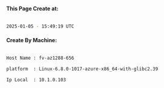 
   
#### This Page Create at:

```bash

2025-01-05 - 15:49:19 UTC

```

#### Create By Machine:

```bash

Host Name : fv-az1288-656

platform  : Linux-6.8.0-1017-azure-x86_64-with-glibc2.39

Ip Local  : 10.1.0.103

```

